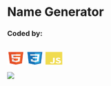 # Name Generator

### Coded by:
<div style="display: inline_block"><br>
  <img align="center" alt="Adryan-HTML" height="30" width="40" src="https://raw.githubusercontent.com/devicons/devicon/master/icons/html5/html5-original.svg">
  <img align="center" alt="Adryan-CSS" height="30" width="40" src="https://raw.githubusercontent.com/devicons/devicon/master/icons/css3/css3-original.svg">
  <img align="center" alt="Adryan-Js" height="30" width="40" src="https://raw.githubusercontent.com/devicons/devicon/master/icons/javascript/javascript-plain.svg">
</div>

<br>

<img src='https://media0.giphy.com/media/0XJhDCNWoK4m3kjuSR/giphy.gif?cid=790b7611cf95e863e69a6076d5c668f24113af09cddb31e0&rid=giphy.gif&ct=g'>
